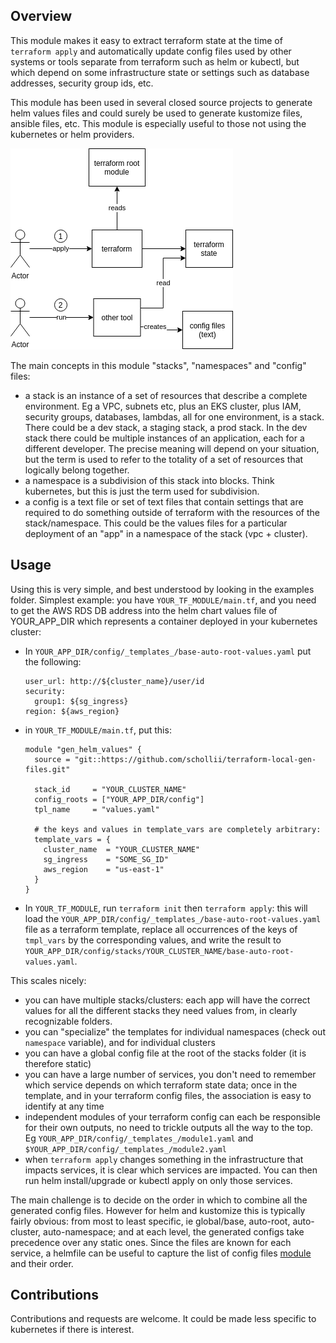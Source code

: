 Overview
--------

This module makes it easy to extract terraform state at the time of
`terraform apply` and automatically update config files used by other
systems or tools separate from terraform such as helm or kubectl, but 
which depend on some infrastructure state or settings such as database
addresses, security group ids, etc. 

This module has been <a id="my-anchor">used</a> in several closed source projects to generate 
helm values files and could surely be used to generate kustomize files, 
ansible files, etc. This module is especially useful to those 
not using the kubernetes or helm providers. 

<a id="image">![image](docs/configs-with-infra-data-from-tfstate.png)</a>

The main concepts in this module "stacks", "namespaces" and "config" 
files: 

- a stack is an instance of a set of resources that describe a complete
  environment. Eg a VPC, subnets etc, plus an EKS cluster, plus 
  IAM, security groups, databases, lambdas, all for one environment, 
  is a stack. There could be a dev stack, a staging stack, a prod 
  stack. In the dev stack there could be multiple instances of an 
  application, each for a different developer. The precise meaning 
  will depend on your situation, but the term is used to refer to the
  totality of a set of resources that logically belong together. 
- a namespace is a subdivision of this stack into blocks. Think 
  kubernetes, but this is just the term used for subdivision.
- a config is a text file or set of text files that contain settings
  that are required to do something outside of terraform with the 
  resources of the stack/namespace. This could be the values files 
  for a particular deployment of an "app" in a namespace of the 
  stack (vpc + cluster).


Usage
-----

Using this is very simple, and best understood by looking in the
examples folder. Simplest example: you have `YOUR_TF_MODULE/main.tf`, 
and you need to get the AWS RDS DB address into the helm chart values 
file of YOUR_APP_DIR which represents a container deployed in your 
kubernetes cluster: 

- In `YOUR_APP_DIR/config/_templates_/base-auto-root-values.yaml` 
  put the following: 
  ```
  user_url: http://${cluster_name}/user/id
  security:
    group1: ${sg_ingress}
  region: ${aws_region}
  ```

- in `YOUR_TF_MODULE/main.tf`, put this: 
  ```
  module "gen_helm_values" {
    source = "git::https://github.com/schollii/terraform-local-gen-files.git"

    stack_id     = "YOUR_CLUSTER_NAME"
    config_roots = ["YOUR_APP_DIR/config"]
    tpl_name     = "values.yaml"

    # the keys and values in template_vars are completely arbitrary:
    template_vars = {
      cluster_name  = "YOUR_CLUSTER_NAME"
      sg_ingress    = "SOME_SG_ID"
      aws_region    = "us-east-1"
    }
  }
  ```

- In `YOUR_TF_MODULE`, run `terraform init` then `terraform apply`: 
  this will load the `YOUR_APP_DIR/config/_templates_/base-auto-root-values.yaml` 
  file as a terraform template, replace all occurrences of the keys of 
  `tmpl_vars` by the corresponding values, and write the result to 
  `YOUR_APP_DIR/config/stacks/YOUR_CLUSTER_NAME/base-auto-root-values.yaml`. 

This scales nicely:

- you can have multiple stacks/clusters: each app will have the 
  correct values for all the different stacks they need values from, 
  in clearly recognizable folders. 
- you can "specialize" the templates for individual namespaces (check 
  out `namespace` variable), and for individual clusters
- you can have a global config file at the root of the stacks folder
  (it is therefore static)
- you can have a large number of services, you don't need to remember 
  which service depends on which terraform state data; once in the 
  template, and in your terraform config files, the association is
  easy to identify at any time
- independent modules of your terraform config can each be responsible
  for their own outputs, no need to trickle outputs all the way to 
  the top. Eg `YOUR_APP_DIR/config/_templates_/module1.yaml`
  and `$YOUR_APP_DIR/config/_templates_/module2.yaml`
- when `terraform apply` changes something in the infrastructure that 
  impacts services, it is clear which services are impacted. You can 
  then run helm install/upgrade or kubectl apply on only those 
  services. 

The main challenge is to decide on the order in which to combine all 
the generated config files. However for helm and kustomize this is 
typically fairly obvious: from most to least specific, ie global/base,
auto-root, auto-cluster, auto-namespace; and at each level, the 
generated configs take precedence over any static ones. Since the 
files are known for each service, a helmfile can be useful to 
capture the list of config files [module](#image) and their order. 


Contributions
-------------

Contributions and requests are welcome. It could be made less 
specific to kubernetes if there is interest. 